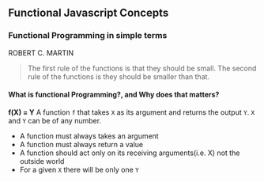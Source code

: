 ## Functional Javascript Concepts

### Functional Programming in simple terms

ROBERT C. MARTIN
> The first rule of the functions is that they should be small. The second rule of the functions is they should be smaller than that.

#### What is functional Programming?, and Why does that matters?
**f(X) = Y**
A function ``f`` that takes ``X`` as its argument and returns the output ``Y``. ``X`` and ``Y`` can be of any number.

 - A function must always takes an argument
 - A function must always return a value
 - A function should act only on its receiving arguments(i.e. X) not the outside world
 - For a given ``X`` there will be only one ``Y``
